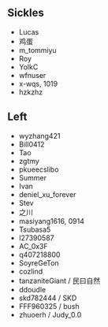 ## Sickles
- Lucas
- 鸡蛋
- m_tommiyu
- Roy
- YolkC
- wfnuser
- x-wqs, 1019
- hzkzhz
## Left
- wyzhang421
- Bill0412
- Tao
- zgtmy
- pkueecslibo
- Summer
- Ivan
- deniel_xu_forever
- Stev
- 之川
- masiyang1616, 0914
- Tsubasa5
- l27390587
- AC_0x3F
- q407218800
- SoyreGeTon
- cozlind
- tanzaniteGiant / 民曰自然
- ddoudle
- skd782444 / SKD
- FFF960325 / bush
- zhuoerh / Judy_0.0
